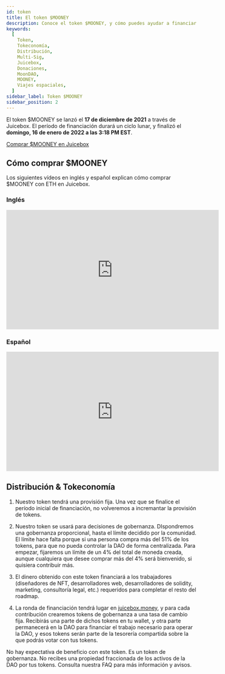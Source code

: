 ```yaml
---
id: token
title: El token $MOONEY
description: Conoce el token $MOONEY, y cómo puedes ayudar a financiar la descentralización de los viajes espaciales.
keywords:
  [
    Token,
    Tokeconomía,
    Distribución,
    Multi-Sig,
    Juicebox,
    Donaciones,
    MoonDAO,
    MOONEY,
    Viajes espaciales,
  ]
sidebar_label: Token $MOONEY
sidebar_position: 2
---
```


El token $MOONEY se lanzó el **17 de diciembre de 2021** a través de Juicebox. El período de financiación durará un ciclo lunar, y finalizó el **domingo, 16 de enero de 2022 a las 3:18 PM EST**.

[Comprar $MOONEY en Juicebox](https://juicebox.money/#/p/moondao)

## Cómo comprar $MOONEY

Los siguientes vídeos en inglés y español explican cómo comprar $MOONEY con ETH en Juicebox.

### Inglés

<div class='video-container'>
<iframe width="560" height="315" src="https://www.youtube.com/embed/SWoyakGpMvc" title="YouTube video player" frameborder="0" allow="accelerometer; autoplay; clipboard-write; encrypted-media; gyroscope; picture-in-picture" allowfullscreen></iframe>
</div>

### Español

<div class='video-container'>
<iframe width="560" height="315" src="https://www.youtube.com/embed/xa0CN5OWjow" title="YouTube video player" frameborder="0" allow="accelerometer; autoplay; clipboard-write; encrypted-media; gyroscope; picture-in-picture" allowfullscreen></iframe>
</div>

## Distribución & Tokeconomía

1. Nuestro token tendrá una provisión fija. Una vez que se finalice el período inicial de financiación, no volveremos a incremantar la provisión de tokens.

2. Nuestro token se usará para decisiones de gobernanza. DIspondremos una gobernanza proporcional, hasta el límite decidido por la comunidad. El límite hace falta porque si una persona compra más del 51% de los tokens, para que no pueda controlar la DAO de forma centralizada. Para empezar, fijaremos un límite de un 4% del total de moneda creada, aunque cualquiera que desee comprar más del 4% será bienvenido, si quisiera contribuir más.

3. El dinero obtenido con este token financiará a los trabajadores (diseñadores de NFT, desarrolladores web, desarrolladores de solidity, marketing, consultoría legal, etc.) requeridos para completar el resto del roadmap.

4. La ronda de financiación tendrá lugar en [juicebox.money](https://juicebox.money/#/p/moondao), y para cada contribución crearemos tokens de gobernanza a una tasa de cambio fija. Recibirás una parte de dichos tokens en tu wallet, y otra parte permanecerá en la DAO para financiar el trabajo necesario para operar la DAO, y esos tokens serán parte de la tesorería compartida sobre la que podrás votar con tus tokens.

No hay expectativa de beneficio con este token. Es un token de gobernanza. No recibes una propiedad fraccionada de los activos de la DAO por tus tokens. Consulta nuestra FAQ para  más información y avisos.